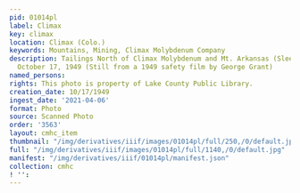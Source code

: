 ```yaml
---
pid: 01014pl
label: Climax
key: climax
location: Climax (Colo.)
keywords: Mountains, Mining, Climax Molybdenum Company
description: Tailings North of Climax Molybdenum and Mt. Arkansas (Sleeping Indian),
  October 17, 1949 (Still from a 1949 safety film by George Grant)
named_persons: 
rights: This photo is property of Lake County Public Library.
creation_date: 10/17/1949
ingest_date: '2021-04-06'
format: Photo
source: Scanned Photo
order: '3563'
layout: cmhc_item
thumbnail: "/img/derivatives/iiif/images/01014pl/full/250,/0/default.jpg"
full: "/img/derivatives/iiif/images/01014pl/full/1140,/0/default.jpg"
manifest: "/img/derivatives/iiif/01014pl/manifest.json"
collection: cmhc
! '': 
---
```


